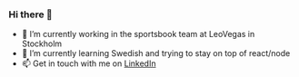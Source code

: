 ### Hi there 👋
- 🔭 I’m currently working in the sportsbook team at LeoVegas in Stockholm
- 🌱 I’m currently learning Swedish and trying to stay on top of react/node
- 📫 Get in touch with me on [LinkedIn](https://www.linkedin.com/in/ryananglem/)
<!--
**ryananglem/ryananglem** is a ✨ _special_ ✨ repository because its `README.md` (this file) appears on your GitHub profile.

Here are some ideas to get you started:

- 🔭 I’m currently working on ...
- 🌱 I’m currently learning ...
- 👯 I’m looking to collaborate on ...
- 🤔 I’m looking for help with ...
- 💬 Ask me about ...
- 📫 How to reach me: ...
- 😄 Pronouns: ...
- ⚡ Fun fact: ...
-->
